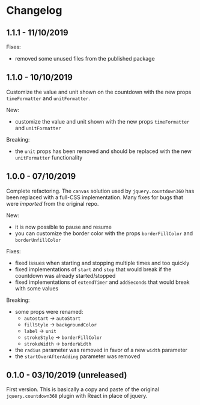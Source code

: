 # Changelog

## 1.1.1 - 11/10/2019

Fixes:

* removed some unused files from the published package


## 1.1.0 - 10/10/2019

Customize the value and unit shown on the countdown with the new props `timeFormatter`
and `unitFormatter`.

New:

* customize the value and unit shown with the new props `timeFormatter` and `unitFormatter`

Breaking:

* the `unit` props has been removed and should be replaced with the new `unitFormatter` functionality


## 1.0.0 - 07/10/2019

Complete refactoring. The `canvas` solution used by `jquery.countdown360` has been replaced with a full-CSS
implementation. Many fixes for bugs that were _imported_ from the original repo.

New:

* it is now possible to pause and resume
* you can customize the border color with the props `borderFillColor` and `borderUnfillColor`

Fixes:

* fixed issues when starting and stopping multiple times and too quickly
* fixed implementations of `start` and `stop` that would break if the countdown was already started/stopped
* fixed implementations of `extendTimer` and `addSeconds` that would break with some values

Breaking:

* some props were renamed:
  * `autostart` &rarr; `autoStart`
  * `fillStyle` &rarr; `backgroundColor`
  * `label` &rarr; `unit`
  * `strokeStyle` &rarr; `borderFillColor`
  * `strokeWidth` &rarr; `borderWidth`
* the `radius` parameter was removed in favor of a new `width` parameter
* the `startOverAfterAdding` parameter was removed


## 0.1.0 - 03/10/2019 (unreleased)

First version.
This is basically a copy and paste of the original `jquery.countdown360` plugin with React in place of jquery.
